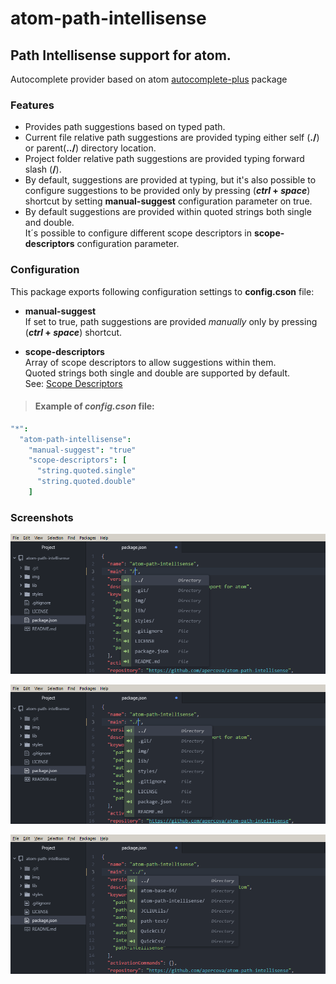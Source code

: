 # atom-path-intellisense
## Path Intellisense support for atom.  
Autocomplete provider based on atom [autocomplete-plus](https://atom.io/packages/autocomplete-plus) package

### Features
- Provides path suggestions based on typed path.
- Current file relative path suggestions are provided typing either self (**./**) or parent(**../**) directory location.
- Project folder relative path suggestions are provided typing forward slash (**/**).
- By default, suggestions are provided at typing, but it's also possible to configure suggestions to be provided only by pressing (**_ctrl_ + _space_**) shortcut by setting  **manual-suggest** configuration parameter on true.
- By default suggestions are provided within quoted strings both single and double.  
It´s possible to configure different scope descriptors in **scope-descriptors** configuration parameter.


### Configuration
This package exports following configuration settings to **config.cson** file:  
- **manual-suggest**  
If set to true, path suggestions are provided _manually_ only by pressing (**_ctrl_ + _space_**) shortcut.  

- **scope-descriptors**  
Array of scope descriptors to allow suggestions within them.  
Quoted strings both single and double are supported by default.  
See: [Scope Descriptors](https://flight-manual.atom.io/behind-atom/sections/scoped-settings-scopes-and-scope-descriptors/#scope-descriptors)

> #### Example of _config.cson_ file:  
```cson
"*":
  "atom-path-intellisense":
    "manual-suggest": "true"
    "scope-descriptors": [
      "string.quoted.single"
      "string.quoted.double"
    ]
```
### Screenshots
![](https://github.com/apercova/atom-path-intellisense/blob/master/img/pi-01.png?raw=true)  

![](https://github.com/apercova/atom-path-intellisense/blob/master/img/pi-02.png?raw=true)

![](https://github.com/apercova/atom-path-intellisense/blob/master/img/pi-03.png?raw=true)

